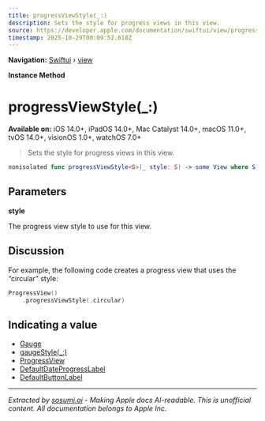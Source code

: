 ```yaml
---
title: progressViewStyle(_:)
description: Sets the style for progress views in this view.
source: https://developer.apple.com/documentation/swiftui/view/progressviewstyle(_:)
timestamp: 2025-10-29T00:09:52.618Z
---
```


**Navigation:** [Swiftui](/documentation/swiftui) › [view](/documentation/swiftui/view)

**Instance Method**

# progressViewStyle(_:)

**Available on:** iOS 14.0+, iPadOS 14.0+, Mac Catalyst 14.0+, macOS 11.0+, tvOS 14.0+, visionOS 1.0+, watchOS 7.0+

> Sets the style for progress views in this view.

```swift
nonisolated func progressViewStyle<S>(_ style: S) -> some View where S : ProgressViewStyle
```

## Parameters

**style**

The progress view style to use for this view.



## Discussion

For example, the following code creates a progress view that uses the “circular” style:

```swift
ProgressView()
    .progressViewStyle(.circular)
```

## Indicating a value

- [Gauge](/documentation/swiftui/gauge)
- [gaugeStyle(_:)](/documentation/swiftui/view/gaugestyle(_:))
- [ProgressView](/documentation/swiftui/progressview)
- [DefaultDateProgressLabel](/documentation/swiftui/defaultdateprogresslabel)
- [DefaultButtonLabel](/documentation/swiftui/defaultbuttonlabel)

---

*Extracted by [sosumi.ai](https://sosumi.ai) - Making Apple docs AI-readable.*
*This is unofficial content. All documentation belongs to Apple Inc.*
